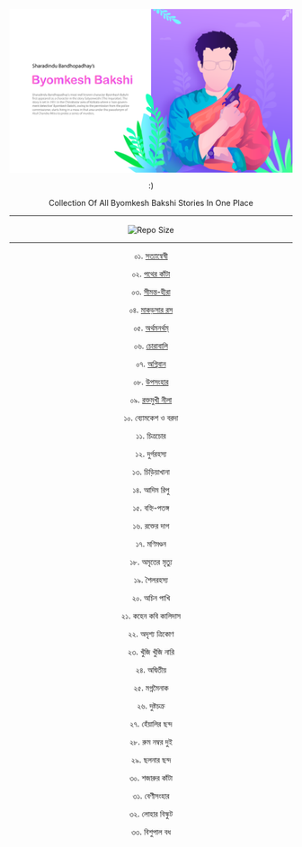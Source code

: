 <div align=center>

<a href="https://www.behance.net/aichsourav"><img align=center src="./satyanweshi.png" title="aichsourav@behance"></a>


<p>:)</p>
<p align=center>

Collection Of All Byomkesh Bakshi Stories In One Place
</p>
<hr>
<img align=center alt="Repo Size" src="https://img.shields.io/github/repo-size/deep5050/satyanweshi?style=for-the-badge"></img>
 <hr>

০১. <a href="./byomkesh/01_satyanweshi.md"> সত্যান্বেষী </a>

০২. <a href="./byomkesh/02_pather_kanta.md">পথের কাঁটা</a>

০৩. <a href="./byomkesh/03_simantahira.md">সীমন্ত-হীরা</a>

০৪. <a href="./byomkesh/04_makorshar_ros.md">মাকড়সার রস </a>

০৫. <a href="./byomkesh/05_arthamanartham.md">অর্থমনর্থম্‌</a>

০৬. <a href="./byomkesh/06_chorabali.md">চোরাবালি</a>

০৭. <a href="./byomkesh/07_agniban.md">অগ্নিবান</a>

০৮. <a href="./byomkesh/08_upasanhar.md">উপসংহার</a>

০৯. <a href="./byomkesh/09_raktomukhi_nila.md">রক্তমুখী নীলা</a>

১০. ব্যোমকেশ ও বরদা

১১. চিত্রচোর

১২. দুর্গরহস্য

১৩. চিড়িয়াখানা

১৪. আদিম রিপু

১৫. বহ্নি-পতঙ্গ

১৬. রক্তের দাগ

১৭. মণিমণ্ডন

১৮. অমৃতের মৃত্যু

১৯. শৈলরহস্য

২০. অচিন পাখি

২১. কহেন কবি কালিদাস

২২. অদৃশ্য ত্রিকোণ

২৩. খুঁজি খুঁজি নারি

২৪. অদ্বিতীয়

২৫. মগ্নমৈনাক

২৬. দুষ্টচক্র

২৭. হেঁয়ালির ছন্দ

২৮. রুম নম্বর দুই

২৯. ছলনার ছন্দ

৩০. শজারুর কাঁটা

৩১. বেণীসংহার

৩২. লোহার বিস্কুট

৩৩. বিশুপাল বধ


</div>